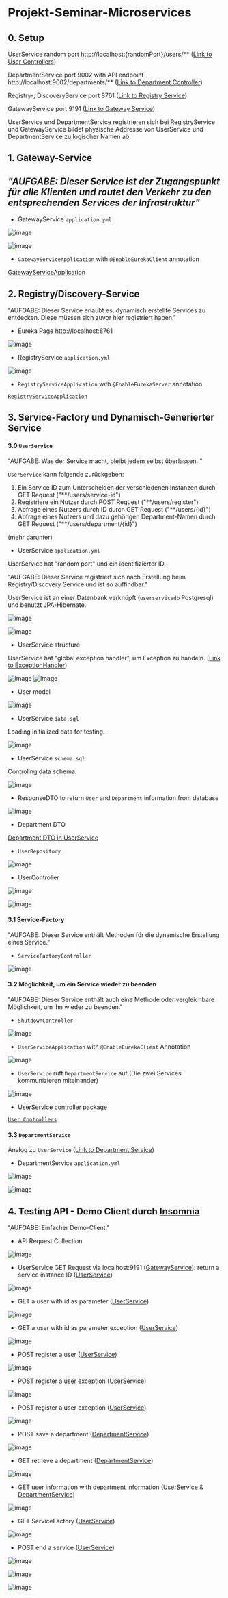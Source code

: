 # Projekt-Seminar-Microservices 

## 0. Setup

UserService random port http://localhost:{randomPort}/users/** ([Link to User Controllers](https://github.com/namphuong2217/Projekt-Seminar-Microservices/tree/main/user-service/src/main/java/com/projektseminarmicroservices/user/service/controller))

DepartmentService port 9002 with API endpoint  http://localhost:9002/departments/** ([Link to Department Controller](https://github.com/namphuong2217/Projekt-Seminar-Microservices/blob/main/department-service/src/main/java/com/projektseminarmicroservices/departmentservice/controller/DepartmentController.java))

Registry-, DiscoveryService port 8761 ([Link to Registry Service](https://github.com/namphuong2217/Projekt-Seminar-Microservices/tree/main/registry-service))

GatewayService port 9191 ([Link to Gateway Service](https://github.com/namphuong2217/Projekt-Seminar-Microservices/tree/main/gateway-service))

UserService und DepartmentService registrieren sich bei RegistryService und GatewayService bildet physische Addresse von UserService und DepartmentService zu logischer Namen ab.


## 1. Gateway-Service           

## ***"AUFGABE: Dieser Service ist der Zugangspunkt für alle Klienten und routet den Verkehr zu den entsprechenden Services der Infrastruktur"***

* GatewayService ``application.yml``

![image](https://github.com/namphuong2217/Projekt-Seminar-Microservices/blob/main/Documentation/09%20Gateway%20Service%20config.png)

![image](https://github.com/namphuong2217/Projekt-Seminar-Microservices/blob/main/Documentation/09%20Gateway%20Service%20config%201.png)

* ``GatewayServiceApplication`` with ``@EnableEurekaClient`` annotation

[GatewayServiceApplication](https://github.com/namphuong2217/Projekt-Seminar-Microservices/blob/main/gateway-service/src/main/java/com/projektseminarmicroservices/gateway/service/GatewayServiceApplication.java)

## 2. Registry/Discovery-Service

"AUFGABE: Dieser Service erlaubt es, dynamisch erstellte Services zu entdecken. Diese müssen sich zuvor hier registriert haben."

* Eureka Page http://localhost:8761

![image](https://github.com/namphuong2217/Projekt-Seminar-Microservices/blob/main/Documentation/00%20Eureka%20Services.png)

* RegistryService ``application.yml``

![image](https://github.com/namphuong2217/Projekt-Seminar-Microservices/blob/main/Documentation/09%20Registry%20Service%20Config.png)

* ``RegistryServiceApplication`` with ``@EnableEurekaServer`` annotation

[``RegistryServiceApplication``](https://github.com/namphuong2217/Projekt-Seminar-Microservices/blob/main/registry-service/src/main/java/com/projektseminarmicroservices/registry/service/RegistryServiceApplication.java)


## 3. Service-Factory und Dynamisch-Generierter Service

#### 3.0 ``UserService``


"AUFGABE: Was der Service macht, bleibt jedem selbst überlassen. "

``UserService`` kann folgende zurückgeben:

1. Ein Service ID zum Unterscheiden der verschiedenen Instanzen durch GET Request ("**/users/service-id")
2. Registriere ein Nutzer durch POST Request ("**/users/register")
3. Abfrage eines Nutzers durch ID durch GET Request ("**/users/{id}")
4. Abfrage eines Nutzers und dazu gehörigen Department-Namen durch GET Request ("**/users/department/{id}")

(mehr darunter)


* UserService ``application.yml`` 

UserService hat "random port" und ein identifizierter ID.

"AUFGABE: Dieser Service registriert sich nach Erstellung beim Registry/Discovery Service und ist so auffindbar."

UserService ist an einer Datenbank verknüpft (``userservicedb`` Postgresql) und benutzt JPA-Hibernate.

![image](https://github.com/namphuong2217/Projekt-Seminar-Microservices/blob/main/Documentation/User%20Service/01%20User%20Service%20Config.png)

![image](https://github.com/namphuong2217/Projekt-Seminar-Microservices/blob/main/Documentation/User%20Service/01%20User%20Service%20Config%201.png)

* UserService structure

UserService hat "global exception handler", um Exception zu handeln. ([Link to ExceptionHandler](https://github.com/namphuong2217/Projekt-Seminar-Microservices/tree/main/user-service/src/main/java/com/projektseminarmicroservices/user/service/exception))

![image](https://github.com/namphuong2217/Projekt-Seminar-Microservices/blob/main/Documentation/User%20Service/02%20User%20Service%20Structure.png)
![image](https://github.com/namphuong2217/Projekt-Seminar-Microservices/blob/main/Documentation/User%20Service/02%20User%20Service%20Structure%201.png)

* User model

![image](https://github.com/namphuong2217/Projekt-Seminar-Microservices/blob/main/Documentation/User%20Service/04%20User%20Model.png)

* UserService ``data.sql`` 

Loading initialized data for testing.

![image](https://github.com/namphuong2217/Projekt-Seminar-Microservices/blob/main/Documentation/User%20Service/03%20DataSQL.png)

* UserService ``schema.sql`` 
 
Controling data schema.

![image](https://github.com/namphuong2217/Projekt-Seminar-Microservices/blob/main/Documentation/User%20Service/03%20SchemaSQL.png)

* ResponseDTO to return ``User`` and ``Department`` information from database

![image](https://github.com/namphuong2217/Projekt-Seminar-Microservices/blob/main/Documentation/User%20Service/ResponseDTO%20User%26Department.png)

* Department DTO 

[Department DTO in UserService](https://github.com/namphuong2217/Projekt-Seminar-Microservices/blob/main/user-service/src/main/java/com/projektseminarmicroservices/user/service/DTO/Department.java)

* ``UserRepository``

![image](https://github.com/namphuong2217/Projekt-Seminar-Microservices/blob/main/Documentation/User%20Service/04%20User%20Repo.png)

* UserController 

![image](https://github.com/namphuong2217/Projekt-Seminar-Microservices/blob/main/Documentation/User%20Service/05%20UserController%201.png)

![image](https://github.com/namphuong2217/Projekt-Seminar-Microservices/blob/main/Documentation/User%20Service/05%20UserController%202.png)

#### 3.1 Service-Factory      

"AUFGABE:  Dieser Service enthält Methoden für die dynamische Erstellung eines Service."

* ``ServiceFactoryController``

![image](https://github.com/namphuong2217/Projekt-Seminar-Microservices/blob/main/Documentation/User%20Service/05%20User%20ServiceFactoryController.png)


#### 3.2 Möglichkeit, um ein Service wieder zu beenden

"AUFGABE: Dieser Service enthält auch eine Methode oder vergleichbare Möglichkeit, um ihn wieder zu beenden."

* ``ShutdownController``

![image](https://github.com/namphuong2217/Projekt-Seminar-Microservices/blob/main/Documentation/User%20Service/05%20User%20ShutdownController.png)


* ``UserServiceApplication`` with ``@EnableEurekaClient`` Annotation

![image](https://github.com/namphuong2217/Projekt-Seminar-Microservices/blob/main/Documentation/User%20Service/UserServiceApplication1.png)

* ``UserService`` ruft ``DepartmentService`` auf (Die zwei Services kommunizieren miteinander)

![image](https://github.com/namphuong2217/Projekt-Seminar-Microservices/blob/main/Documentation/User%20Service/UserServiceApplication2.png)

* UserService controller package

[``User Controllers``](https://github.com/namphuong2217/Projekt-Seminar-Microservices/tree/main/user-service/src/main/java/com/projektseminarmicroservices/user/service/controller)

#### 3.3 ``DepartmentService``

Analog zu ``UserService`` ([Link to Department Service](https://github.com/namphuong2217/Projekt-Seminar-Microservices/tree/main/department-service))

* DepartmentService ``application.yml``

![image](https://github.com/namphuong2217/Projekt-Seminar-Microservices/blob/main/Documentation/09%20Deparment%20Service%20Config.png)

![image](https://github.com/namphuong2217/Projekt-Seminar-Microservices/blob/main/Documentation/Screenshot%20from%202021-02-28%2013-08-19.png)


## 4. Testing API - Demo Client durch [Insomnia](https://insomnia.rest/)

"AUFGABE: Einfacher Demo-Client."

* API Request Collection

![image](https://github.com/namphuong2217/Projekt-Seminar-Microservices/blob/main/Documentation/01%20Testing%20Services%20Collection.png)

* UserService GET Request via localhost:9191 ([GatewayService](https://github.com/namphuong2217/Projekt-Seminar-Microservices/tree/main/gateway-service)): return a service instance ID ([UserService](https://github.com/namphuong2217/Projekt-Seminar-Microservices/tree/main/user-service))

![image](https://github.com/namphuong2217/Projekt-Seminar-Microservices/blob/main/Documentation/01%20GET%20User%20ServiceId.png)

* GET a user with id as parameter ([UserService](https://github.com/namphuong2217/Projekt-Seminar-Microservices/tree/main/user-service))

![image](https://github.com/namphuong2217/Projekt-Seminar-Microservices/blob/main/Documentation/02%20GET%20User%20Gateway.png)

*  GET a user with id as parameter exception ([UserService](https://github.com/namphuong2217/Projekt-Seminar-Microservices/tree/main/user-service))

![image](https://github.com/namphuong2217/Projekt-Seminar-Microservices/blob/main/Documentation/02%20GET%20User%20Gateway%20Fail.png)

* POST register a user ([UserService](https://github.com/namphuong2217/Projekt-Seminar-Microservices/tree/main/user-service))

![image](https://github.com/namphuong2217/Projekt-Seminar-Microservices/blob/main/Documentation/03%20POST%20User%20Gateway.png)

* POST register a user exception ([UserService](https://github.com/namphuong2217/Projekt-Seminar-Microservices/tree/main/user-service))

![image](https://github.com/namphuong2217/Projekt-Seminar-Microservices/blob/main/Documentation/03%20POST%20User%20Gateway%20Fail%202.png)

* POST register a user exception ([UserService](https://github.com/namphuong2217/Projekt-Seminar-Microservices/tree/main/user-service))

![image](https://github.com/namphuong2217/Projekt-Seminar-Microservices/blob/main/Documentation/03%20POST%20User%20Gateway%20Fail.png)

* POST save a department ([DepartmentService](https://github.com/namphuong2217/Projekt-Seminar-Microservices/tree/main/department-service))

![image](https://github.com/namphuong2217/Projekt-Seminar-Microservices/blob/main/Documentation/04%20POST%20Department%20Gateway.png)

* GET retrieve a department ([DepartmentService](https://github.com/namphuong2217/Projekt-Seminar-Microservices/tree/main/department-service))

![image](https://github.com/namphuong2217/Projekt-Seminar-Microservices/blob/main/Documentation/05%20GET%20Department%20Gateway.png)

* GET user information with department information ([UserService](https://github.com/namphuong2217/Projekt-Seminar-Microservices/tree/main/user-service) & [DepartmentService](https://github.com/namphuong2217/Projekt-Seminar-Microservices/tree/main/department-service))

![image](https://github.com/namphuong2217/Projekt-Seminar-Microservices/blob/main/Documentation/06%20GET%20ResponseDTO.png)

* GET ServiceFactory ([UserService](https://github.com/namphuong2217/Projekt-Seminar-Microservices/tree/main/user-service))

![image](https://github.com/namphuong2217/Projekt-Seminar-Microservices/blob/main/Documentation/07%20GET%20User%20createService.png)

* POST end a service ([UserService](https://github.com/namphuong2217/Projekt-Seminar-Microservices/tree/main/user-service))

![image](https://github.com/namphuong2217/Projekt-Seminar-Microservices/blob/main/Documentation/08%20POST%20User%20shutdownContext.png)

![image](https://github.com/namphuong2217/Projekt-Seminar-Microservices/blob/main/Documentation/08%20ShutdownContext%20UserService%201.png)

![image](https://github.com/namphuong2217/Projekt-Seminar-Microservices/blob/main/Documentation/08%20ShutdownContext%20UserService%202.png)


